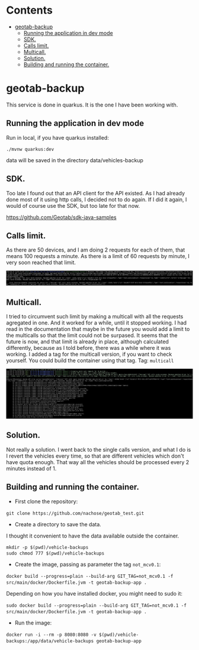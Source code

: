 # Contents

- [geotab-backup](#geotab-backup)
  - [Running the application in dev mode](#running-the-application-in-dev-mode)
  - [SDK.](#sdk)
  - [Calls limit.](#calls-limit)
  - [Multicall.](#multicall)
  - [Solution.](#solution)
  - [Building and running the container.](#building-and-running-the-container)

# geotab-backup

This service is done in quarkus. It is the one I have been working with.

## Running the application in dev mode

Run in local, if you have quarkus installed:

```shell script
./mvnw quarkus:dev
```

data will be saved in the directory data/vehicles-backup

## SDK.

Too late I found out that an API client for the API existed. As I had already done most of it using
http calls, I decided not to do again. If I did it again, I would of course use the SDK, but too
late for that now.

https://github.com/Geotab/sdk-java-samples

## Calls limit.

As there are 50 devices, and I am doing 2 requests for each of them, that means 100 requests a
minute. As there is a limit of 60 requests by minute, I very soon reached that limit.

![Calls limit](img/single_call_quota_exceeded.jpg)

## Multicall.

I tried to circumvent such limit by making a multicall with all the requests agregated in one. And
it worked for a while, until it stopped working. I had read in the documentation that maybe in the
future you would add a limit to the multicalls so that the limit could not be surpased. It seems
that the future is now, and that limit is already in place, although calculated differently, because
as I told before, there was a while where it was working.
I added a tag for the multicall version, if you want to check yourself. You could build the
container using that tag.
Tag: `multicall`

![Multiple calls limit](img/multicall_quota_exceeded.jpg)

## Solution.

Not really a solution. I went back to the single calls version, and what I do is I revert the
vehicles every time, so that are different vehicles which don't have quota enough. That way all the
vehicles should be processed every 2 minutes instead of 1.

## Building and running the container.

- First clone the repository:

`git clone https://github.com/nachose/geotab_test.git`

- Create a directory to save the data.

I thought it convenient to have the data available outside the container.

```
mkdir -p $(pwd)/vehicle-backups
sudo chmod 777 $(pwd)/vehicle-backups
```
- Create the image, passing as parameter the tag `not_mcv0.1`:

`docker build --progress=plain --build-arg GIT_TAG=not_mcv0.1 -f src/main/docker/Dockerfile.jvm -t geotab-backup-app .`

Depending on how you have installed docker, you might need to sudo it:

`sudo docker build --progress=plain --build-arg GIT_TAG=not_mcv0.1 -f src/main/docker/Dockerfile.jvm -t geotab-backup-app .`

- Run the image:

`docker run -i --rm -p 8080:8080 -v $(pwd)/vehicle-backups:/app/data/vehicle-backups geotab-backup-app`

